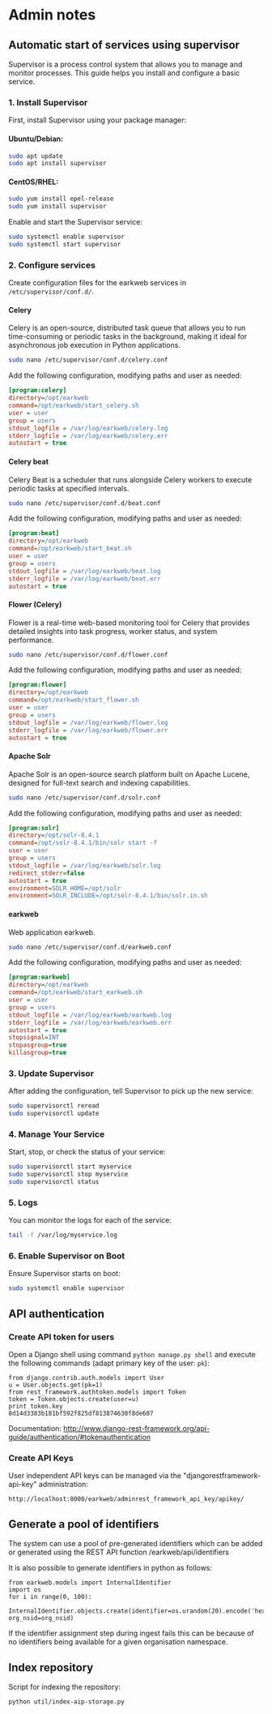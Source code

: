 # Admin notes

## Automatic start of services using supervisor

Supervisor is a process control system that allows you to manage and monitor processes. This guide helps you install and configure a basic service.

### 1. Install Supervisor

First, install Supervisor using your package manager:

#### Ubuntu/Debian:
```bash
sudo apt update
sudo apt install supervisor
```

#### CentOS/RHEL:
```bash
sudo yum install epel-release
sudo yum install supervisor
```

Enable and start the Supervisor service:

```bash
sudo systemctl enable supervisor
sudo systemctl start supervisor
```

### 2. Configure services

Create configuration files for the earkweb services in `/etc/supervisor/conf.d/`.

#### Celery 

Celery is an open-source, distributed task queue that allows you to run time-consuming or periodic tasks in the background, making it ideal for asynchronous job execution in Python applications.

```bash
sudo nano /etc/supervisor/conf.d/celery.conf
```

Add the following configuration, modifying paths and user as needed:

```ini
[program:celery]
directory=/opt/earkweb
command=/opt/earkweb/start_celery.sh
user = user
group = users
stdout_logfile = /var/log/earkweb/celery.log
stderr_logfile = /var/log/earkweb/celery.err
autostart = true
```

#### Celery beat

Celery Beat is a scheduler that runs alongside Celery workers to execute periodic tasks at specified intervals.

```bash
sudo nano /etc/supervisor/conf.d/beat.conf
```

Add the following configuration, modifying paths and user as needed:

```ini
[program:beat]
directory=/opt/earkweb
command=/opt/earkweb/start_beat.sh
user = user
group = users
stdout_logfile = /var/log/earkweb/beat.log
stderr_logfile = /var/log/earkweb/beat.err
autostart = true
```

#### Flower (Celery)

Flower is a real-time web-based monitoring tool for Celery that provides detailed insights into task progress, worker status, and system performance.

```bash
sudo nano /etc/supervisor/conf.d/flower.conf
```

Add the following configuration, modifying paths and user as needed:

```ini
[program:flower]
directory=/opt/earkweb
command=/opt/earkweb/start_flower.sh
user = user
group = users
stdout_logfile = /var/log/earkweb/flower.log
stderr_logfile = /var/log/earkweb/flower.err
autostart = true
```

#### Apache Solr

Apache Solr is an open-source search platform built on Apache Lucene, designed for full-text search and indexing capabilities.

```bash
sudo nano /etc/supervisor/conf.d/solr.conf
```

Add the following configuration, modifying paths and user as needed:

```ini
[program:solr]
directory=/opt/solr-8.4.1
command=/opt/solr-8.4.1/bin/solr start -f
user = user
group = users
stdout_logfile = /var/log/earkweb/solr.log
redirect_stderr=false
autostart = true
environment=SOLR_HOME=/opt/solr
environment=SOLR_INCLUDE=/opt/solr-8.4.1/bin/solr.in.sh
```

#### earkweb

Web application earkweb.

```bash
sudo nano /etc/supervisor/conf.d/earkweb.conf
```

Add the following configuration, modifying paths and user as needed:

```ini
[program:earkweb]
directory=/opt/earkweb
command=/opt/earkweb/start_earkweb.sh
user = user
group = users
stdout_logfile = /var/log/earkweb/earkweb.log
stderr_logfile = /var/log/earkweb/earkweb.err
autostart = true
stopsignal=INT
stopasgroup=true
killasgroup=true
```

### 3. Update Supervisor

After adding the configuration, tell Supervisor to pick up the new service:

```bash
sudo supervisorctl reread
sudo supervisorctl update
```

### 4. Manage Your Service

Start, stop, or check the status of your service:

```bash
sudo supervisorctl start myservice
sudo supervisorctl stop myservice
sudo supervisorctl status
```

### 5. Logs

You can monitor the logs for each of the service:

```bash
tail -f /var/log/myservice.log
```

### 6. Enable Supervisor on Boot

Ensure Supervisor starts on boot:

```bash
sudo systemctl enable supervisor
```

## API authentication

### Create API token for users

Open a Django shell using command `python manage.py shell` and execute the following commands (adapt primary key of the user: `pk`):

    from django.contrib.auth.models import User
    u = User.objects.get(pk=1)
    from rest_framework.authtoken.models import Token
    token = Token.objects.create(user=u)
    print token.key
    8d14d3383b181bf592f825df813874630f8de607

Documentation: http://www.django-rest-framework.org/api-guide/authentication/#tokenauthentication

### Create API Keys

User independent API keys can be managed via the "djangorestframework-api-key" administration:

    http://localhost:8000/earkweb/adminrest_framework_api_key/apikey/

## Generate a pool of identifiers 

The system can use a pool of pre-generated identifiers which can be added or generated using the REST API function /earkweb/api/identifiers

It is also possible to generate identifiers in python as follows:

    from earkweb.models import InternalIdentifier
    import os
    for i in range(0, 100):
        InternalIdentifier.objects.create(identifier=os.urandom(20).encode('hex'), org_nsid=org_nsid)

If the identifier assignment step during ingest fails this can be because of no identifiers being available for a given 
organisation namespace.

## Index repository

Script for indexing the repository:

    python util/index-aip-storage.py
